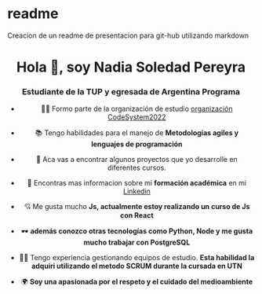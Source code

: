 # readme
Creacion de un readme de presentacion para git-hub utilizando markdown


<h1 align="center">Hola 👋, soy Nadia Soledad Pereyra</h1>
<h3 align="center">Estudiante de la TUP y egresada de Argentina Programa</h3>

<div align="center">
<!--<img src= COLOCAR ACA UNA IMAGEN--- align="center" style="width: 100%" />
</div> --> 
 

- 🧑‍🎓 Formo parte de la organización de estudio [organización CodeSystem2022](https://github.com/CodeSystem2022)

- 📚 Tengo habilidades para el manejo de **Metodologías agiles y lenguajes de programación**

- 💼 Aca vas a encontrar algunos proyectos que yo desarrolle en diferentes cursos.

- 📝 Encontras mas informacion sobre mi **formación académica** en mi [Linkedin](https://www.linkedin.com/in/nadia-pereyra-0643aa236)

- 💘 Me gusta mucho **Js, actualmente estoy realizando un curso de Js con React**

- 🕶️ **además conozco otras tecnologías como Python, Node y me gusta mucho trabajar con PostgreSQL**

- 🙇‍♀️ Tengo experiencia gestionando equipos de estudio. **Esta habilidad la adquiri utilizando el metodo SCRUM durante la cursada en UTN**

- 🌍 **Soy una apasionada por el respeto y el cuidado del medioambiente**


 


